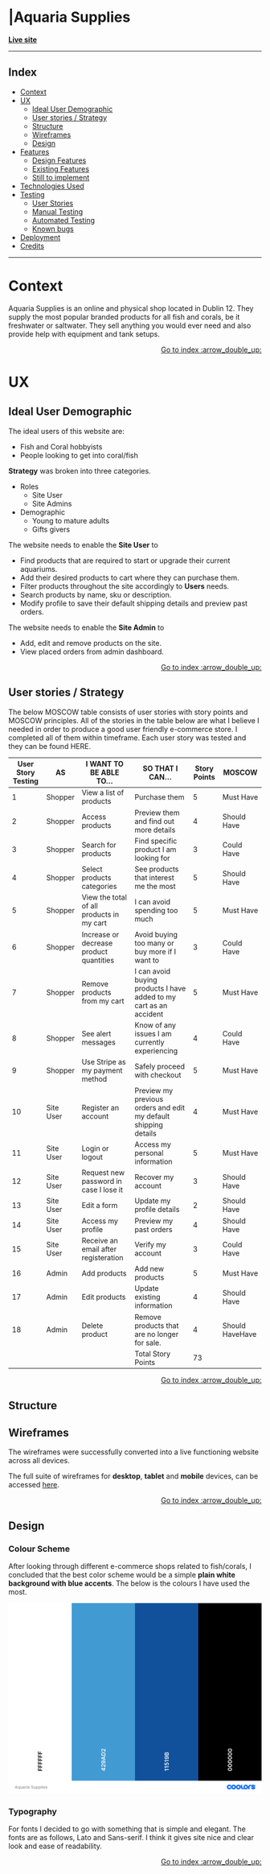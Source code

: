 # |Aquaria Supplies

**[Live site](https://aquaria-supplies.herokuapp.com/)**

---

<span id="top"></span>

## Index

- <a href="#context">Context</a>
- <a href="#ux">UX</a>
  - <a href="#ux-iud">Ideal User Demographic</a>
  - <a href="#ux-stories">User stories / Strategy</a>
  - <a href="#ux-structure">Structure</a>
  - <a href="#ux-wireframes">Wireframes</a>
  - <a href="#ux-design">Design</a>
- <a href="#features">Features</a>
  - <a href="#features-design">Design Features</a>
  - <a href="#features-existing">Existing Features</a>
  - <a href="#features-future">Still to implement</a>
- <a href="#technologies">Technologies Used</a>
- <a href="#testing">Testing</a>
  - <a href="#testing-stories">User Stories</a>
  - <a href="#testing-manual">Manual Testing</a>
  - <a href="#testing-automated">Automated Testing</a>
  - <a href="#testing-bugs">Known bugs</a>
- <a href="#deployment">Deployment</a>
- <a href="#credits">Credits</a>

---

<span id="context"></span>

# **Context**

Aquaria Supplies is an online and physical shop located in Dublin 12. They supply the most popular branded products for all fish and corals, be it freshwater or saltwater. They sell anything you would ever need and also provide help with equipment and tank setups.

<div align="right"><a style="text-align:right" href="#top">Go to index :arrow_double_up:</a></div>

<span id="ux"></span>

# **UX**

## **Ideal User Demographic**

<span id="ux-iud"></span>

The ideal users of this website are:
- Fish and Coral hobbyists
- People looking to get into coral/fish

**Strategy** was broken into three categories.
  - Roles
    - Site User
    - Site Admins
  - Demographic
    - Young to mature adults
    - Gifts givers

The website needs to enable the **Site User** to
- Find products that are required to start or upgrade their current aquariums.
- Add their desired products to cart where they can purchase them.
- Filter products throughout the site accordingly to **Users** needs.
- Search products by name, sku or description.
- Modify profile to save their default shipping details and preview past orders.

The website needs to enable the **Site Admin** to
- Add, edit and remove products on the site.
- View placed orders from admin dashboard.

<div align="right"><a style="text-align:right" href="#top">Go to index :arrow_double_up:</a></div>

<span id="ux-stories"></span>

## **User stories / Strategy**

The below MOSCOW table consists of user stories with story points and MOSCOW principles. All of the stories in the table below are what I believe I needed in order to produce a good user friendly e-commerce store. I completed all of them within timeframe. Each user story was tested and they can be found HERE.

|User Story Testing                                                     |AS   |I WANT TO BE ABLE TO…                                                 |SO THAT I CAN…                                                                                                      |Story Points|MOSCOW     |
|------------------------------------------------------------------|----------|----------------------------------------------------------------------|--------------------------------------------------------------------------------------------------------------------|------------|-----------|
|                                                                                                        1                                                                 |Shopper   |View a list of products                                               |Purchase them                                                                                             |5           |Must Have  |
|2                                                                 |Shopper   |Access products                                  |Preview them and find out more details                           |4           |Should Have |
|3                                                                 |Shopper   |Search for products                                       |Find specific product I am looking for                                |3           |Could Have  |
|4                                                                 |Shopper   |Select products categories                 |See products that interest me the most                                         |5           |Should Have |
|5                                                                 |Shopper   |View the total of all products in my cart    |I can avoid spending too much                                    |5           |Must Have |
|6                                                                 |Shopper   |Increase or decrease product quantities            |Avoid buying too many or buy more if I want to                                                  |3           |Could Have |
|7                                                                 |Shopper   |Remove products from my cart                 |I can avoid buying products I have added to my cart as an accident                                                                                            |5           |Must Have         
|8                                                                 |Shopper |See alert messages                                        |Know of any issues I am currently experiencing                                                              |4           |Could Have  |
|9                                                                 |Shopper |Use Stripe as my payment method                                                  |Safely proceed with checkout                                                                          |5           |Must Have  |
|10                                                                |Site User |Register an account                        |Preview my previous orders and edit my default shipping details                                                                                        |4           |Must Have  |
|11                                                                |Site User |Login or logout                       |Access my personal information                                                              |5           |Must Have  |
|12                                                                |Site User |Request new password in case I lose it                                        |Recover my account                                        |3           |Should Have|
|13                                                                |Site User |Edit a form             |Update my profile details                                    |2           |Should Have|
|14                                                                |Site User |Access my profile                                      |Preview my past orders                              |4           |Should Have|
|15                                                                |Site User |Receive an email after registeration                                   |Verify my account                                       |3           |Could Have|
|16                                                                |Admin  |Add products                                  |Add new products  |5           |Must Have|
|17                                                                |Admin   |Edit products                   |Update existing information |4           |Should Have|
|18                                                                |Admin   |Delete product                           |Remove products that are no longer for sale.                                                                        |4           |Should HaveHave|
|                                                                  |          |                                                                      |Total Story Points                                                                                                  |73         |           |

<div align="right"><a style="text-align:right" href="#top">Go to index :arrow_double_up:</a></div>

## **Structure**

<span id="ux-structure"></span>



## **Wireframes**

<span id="ux-wireframes"></span>

The wireframes were successfully converted into a live functioning website across all devices.

The full suite of wireframes for **desktop**, **tablet** and **mobile** devices, can be accessed [here](wireframes/).

<div align="right"><a style="text-align:right" href="#top">Go to index :arrow_double_up:</a></div>

## **Design**

<span id="ux-design"></span>

### **Colour Scheme**

After looking through different e-commerce shops related to fish/corals, I concluded that the best color scheme would be a simple **plain white background with blue accents**. The below is the colours I have used the most.

![Coolors](docs/aquaria-supplies-coolors.png)

### **Typography**

For fonts I decided to go with something that is simple and elegant. The fonts are as follows, Lato and Sans-serif. I think it gives site nice and clear look and ease of readability.

<div align="right"><a style="text-align:right" href="#top">Go to index :arrow_double_up:</a></div>
